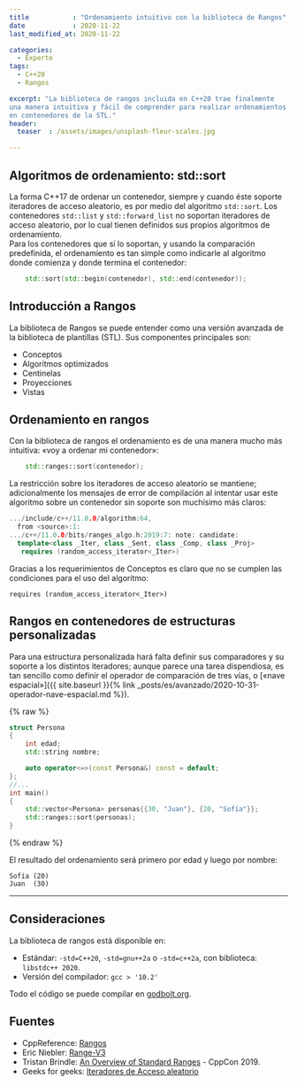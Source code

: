 ```yaml
---
title           : "Ordenamiento intuitivo con la biblioteca de Rangos"
date            : 2020-11-22
last_modified_at: 2020-11-22

categories:
  - Experto
tags:
  - C++20
  - Rangos

excerpt: "La biblioteca de rangos incluida en C++20 trae finalmente 
una manera intuitiva y fácil de comprender para realizar ordenamientos 
en contenedores de la STL."
header:
  teaser  : /assets/images/unsplash-fleur-scales.jpg

---
```


## Algoritmos de ordenamiento: std::sort 

La forma C++17 de ordenar un contenedor, siempre y cuando éste soporte iteradores
de acceso aleatorio, es por medio del algoritmo `std::sort`. 
Los contenedores `std::list` y `std::forward_list` no soportan iteradores de acceso
aleatorio, por lo cual tienen definidos sus propios algoritmos de ordenamiento.  
Para los contenedores que sí lo soportan, y usando la comparación predefinida, 
el ordenamiento es tan simple como indicarle al algoritmo donde comienza y donde
termina el contenedor:

```c++
    std::sort(std::begin(contenedor), std::end(contenedor));
```

## Introducción a Rangos

La biblioteca de Rangos se puede entender como una versión avanzada de la biblioteca
de plantillas (STL). Sus componentes principales son:  
- Conceptos
- Algoritmos optimizados
- Centinelas
- Proyecciones
- Vistas

## Ordenamiento en rangos

Con la biblioteca de rangos el ordenamiento es de una manera mucho más intuitiva:
«voy a ordenar mi contenedor»:

```c++
    std::ranges::sort(contenedor);
```

La restricción sobre los iteradores de acceso aleatorio se mantiene; adicionalmente
los mensajes de error de compilación al intentar usar este algoritmo sobre un contenedor sin soporte
son muchísimo más claros:

```c++
.../include/c++/11.0.0/algorithm:64,
  from <source>:1:
.../c++/11.0.0/bits/ranges_algo.h:2019:7: note: candidate: 
  template<class _Iter, class _Sent, class _Comp, class _Proj>  
   requires (random_access_iterator<_Iter>) 
```

Gracias a los requerimientos de Conceptos es claro que no se cumplen las 
condiciones para el uso del algoritmo: 

    requires (random_access_iterator<_Iter>)


## Rangos en contenedores de estructuras personalizadas

Para una estructura personalizada hará falta definir sus comparadores y su 
soporte a los distintos iteradores; aunque parece una tarea dispendiosa, es tan
sencillo como definir el operador de comparación de tres vías, o 
[«nave espacial»]({{ site.baseurl }}{% link _posts/es/avanzado/2020-10-31-operador-nave-espacial.md %}).

{% raw %}
```c++
struct Persona
{
    int edad;
    std::string nombre;

    auto operator<=>(const Persona&) const = default;
};
//...
int main()
{
    std::vector<Persona> personas{{30, "Juan"}, {20, "Sofía"}};
    std::ranges::sort(personas);
}
```
{% endraw %}

El resultado del ordenamiento será primero por edad y luego por nombre:

    Sofía (20)
    Juan  (30)

---
## Consideraciones

La biblioteca de rangos está disponible en:
- Estándar: `-std=C++20`, `-std=gnu++2a` o `-std=c++2a`, con biblioteca: `libstdc++ 2020`. 
- Versión del compilador: `gcc > '10.2'`

Todo el código se puede compilar en [godbolt.org](https://godbolt.org/).

## Fuentes
- CppReference: [Rangos](https://es.cppreference.com/w/cpp/ranges)
- Eric Niebler: [Range-V3](https://ericniebler.github.io/range-v3/)
- Tristan Brindle: [An Overview of Standard Ranges](https://youtu.be/SYLgG7Q5Zws) - CppCon 2019.
- Geeks for geeks: [Iteradores de Acceso aleatorio](https://www.geeksforgeeks.org/random-access-iterators-in-cpp/)
